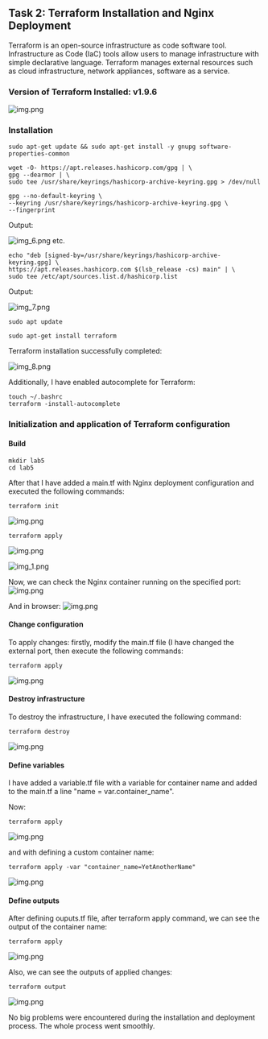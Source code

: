 ## Task 2: Terraform Installation and Nginx Deployment
Terraform is an open-source infrastructure as code software tool. 
Infrastructure as Code (IaC) tools allow users to manage infrastructure with simple declarative language.
Terraform manages external resources such as cloud infrastructure, network appliances, 
software as a service.

### Version of Terraform Installed: v1.9.6
![img.png](data/5_img_9.png)
### Installation
```sudo apt-get update && sudo apt-get install -y gnupg software-properties-common```

```shell
wget -O- https://apt.releases.hashicorp.com/gpg | \
gpg --dearmor | \
sudo tee /usr/share/keyrings/hashicorp-archive-keyring.gpg > /dev/null
```

```shell
gpg --no-default-keyring \
--keyring /usr/share/keyrings/hashicorp-archive-keyring.gpg \
--fingerprint
```
Output:

![img_6.png](data/5_img_6.png)
etc.

```shell
echo "deb [signed-by=/usr/share/keyrings/hashicorp-archive-keyring.gpg] \
https://apt.releases.hashicorp.com $(lsb_release -cs) main" | \
sudo tee /etc/apt/sources.list.d/hashicorp.list

```
Output:

![img_7.png](data/5_img_7.png)

```shell
sudo apt update
```
```shell
sudo apt-get install terraform
```

Terraform installation successfully completed:

![img_8.png](data/5_img_8.png)

Additionally, I have enabled autocomplete for Terraform:

```shell
touch ~/.bashrc
terraform -install-autocomplete
```

### Initialization and application of Terraform configuration

#### Build
```shell
mkdir lab5
cd lab5
```
After that I have added a main.tf with Nginx deployment configuration and executed the following commands:

```shell
terraform init
```
![img.png](data/5_img_10.png)

```shell
terraform apply
```

![img.png](data/5_img_11.png)

![img_1.png](data/5_img_12.png)

Now, we can check the Nginx container running on the specified port:
![img.png](data/5_img_13.png)

And in browser:
![img.png](data/5_img_14.png)

#### Change configuration
To apply changes: firstly, modify the main.tf file (I have changed the external port, then execute the following commands:
```shell
terraform apply
```
![img.png](data/5_img_16.png)

#### Destroy infrastructure
To destroy the infrastructure, I have executed the following command:
```shell
terraform destroy
```

![img.png](data/5_img_15.png)


#### Define variables
I have added a variable.tf file with a variable for container name and added to the main.tf a line "name  = var.container_name".

Now:
```shell
terraform apply
```
![img.png](data/5_img_17.png)

and with defining a custom container name:
```shell
terraform apply -var "container_name=YetAnotherName"
```

![img.png](data/5_img_18.png)


#### Define outputs
After defining ouputs.tf file, after terraform apply command, we can see the output of the container name:
```shell
terraform apply
```

![img.png](data/5_img_19.png)

Also, we can see the outputs of applied changes:
```shell
terraform output
```

![img.png](data/5_img_20.png)

No big problems were encountered during the installation and deployment process. The whole process went smoothly.